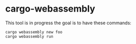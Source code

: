 # cargo-webassembly 

This tool is in progress the goal is to have these commands:

```
cargo webassembly new foo
cargo webassembly run
```